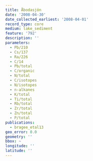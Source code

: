 ```yaml
---
title: Åbodasjön
date: '2008-04-30'
date_collected_earliest: '2008-04-01'
record_type: core
medium: lake_sediment
feature: '792'
description: ''
parameters:
  - Pb/210
  - Cs/137
  - Ra/226
  - C/14
  - Pb/total
  - C/organic
  - N/total
  - C/isotopes
  - N/isotopes
  - n-alkanes
  - K/total
  - Ti/total
  - Rb/total
  - Zr/total
  - Zn/total
  - P/total
publications:
  - bragee_etal13
geo_error: 0.0
geometry: ''
bbox: ~
longitude: ''
latitude: ''
---
```

